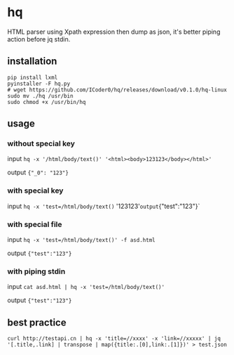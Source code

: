 # hq
HTML parser using Xpath expression then dump as json,
it's better piping action before jq stdin.

## installation
```shell
pip install lxml
pyinstaller -F hq.py
# wget https://github.com/ICoder0/hq/releases/download/v0.1.0/hq-linux
sudo mv ./hq /usr/bin
sudo chmod +x /usr/bin/hq
```


## usage

### without special key
input
`hq -x '/html/body/text()' '<html><body>123123</body></html>'`

output 
`{"_0": "123"}`

### with special key
input
`hq -x 'test=/html/body/text()` '<html><body>123123</body></html>'`
output
`{"test":"123"}`

### with special file
input
`hq -x 'test=/html/body/text()' -f asd.html`

output
`{"test":"123"}`

### with piping stdin
input
`cat asd.html | hq -x 'test=/html/body/text()'`

output
`{"test":"123"}`


## best practice

`curl http://testapi.cn | hq -x 'title=//xxxx' -x 'link=//xxxxx' | jq '[.title,.link] | transpose | map({title:.[0],link:.[1]})' > test.json`
